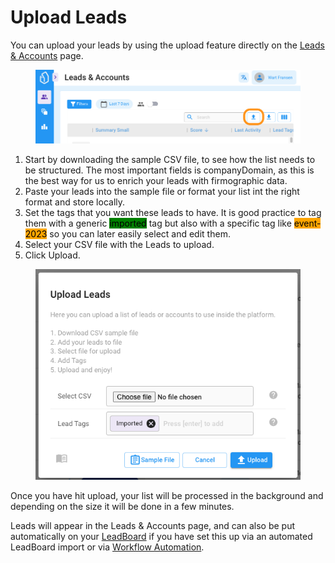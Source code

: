 # Upload Leads

You can upload your leads by using the upload feature directly on the [Leads & Accounts](../../projects.md) page.

<figure><img src="../../../.gitbook/assets/LeadBoxer_App (14).png" alt=""><figcaption></figcaption></figure>

1. Start by downloading the sample CSV file, to see how the list needs to be structured. The most important fields is companyDomain, as this is the best way for us to enrich your leads with firmographic data.
2. Paste your leads into the sample file or format your list int the right format and store locally.
3. Set the tags that you want these leads to have. It is good practice to tag them with a generic  <mark style="background-color:green;">imported</mark> tag but also with a specific tag like <mark style="background-color:orange;">event-2023</mark> so you can later easily select and edit them.&#x20;
4. Select your CSV file with the Leads to upload.
5. Click Upload.

<figure><img src="../../../.gitbook/assets/LeadBoxer_App (7).png" alt=""><figcaption></figcaption></figure>

Once you have hit upload, your list will be processed in the background and depending on the size it will be done in a few minutes.

Leads will appear in the Leads & Accounts page, and can also be put automatically on your [LeadBoard](../../tasks.md) if you have set this up via an automated LeadBoard import or via [Workflow Automation](../workflow-automation.md).
